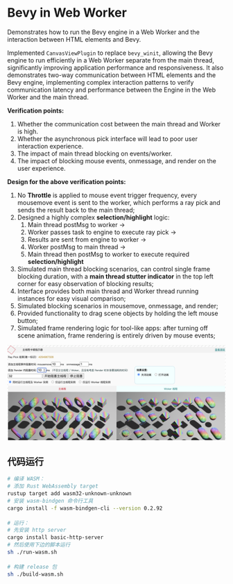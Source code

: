 # Bevy in Web Worker
Demonstrates how to run the Bevy engine in a Web Worker and the interaction between HTML elements and Bevy.

Implemented `CanvasViewPlugin` to replace `bevy_winit`, allowing the Bevy engine to run efficiently in a Web Worker separate from the main thread, significantly improving application performance and responsiveness. It also demonstrates two-way communication between HTML elements and the Bevy engine, implementing complex interaction patterns to verify communication latency and performance between the Engine in the Web Worker and the main thread.

**Verification points:**

1. Whether the communication cost between the main thread and Worker is high.
2. Whether the asynchronous pick interface will lead to poor user interaction experience.
3. The impact of main thread blocking on events/worker.
4. The impact of blocking mouse events, onmessage, and render on the user experience.

**Design for the above verification points:**

1. No **Throttle** is applied to mouse event trigger frequency, every mousemove event is sent to the worker, which performs a ray pick and sends the result back to the main thread;
2. Designed a highly complex **selection/highlight** logic:
    1. Main thread postMsg to worker -> 
    2. Worker passes task to engine to execute ray pick -> 
    3. Results are sent from engine to worker -> 
    4. Worker postMsg to main thread -> 
    5. Main thread then postMsg to worker to execute required **selection/highlight**
3. Simulated main thread blocking scenarios, can control single frame blocking duration, with a **main thread stutter indicator** in the top left corner for easy observation of blocking results;
4. Interface provides both main thread and Worker thread running instances for easy visual comparison;
5. Simulated blocking scenarios in mousemove, onmessage, and render;
6. Provided functionality to drag scene objects by holding the left mouse button;
7. Simulated frame rendering logic for tool-like apps: after turning off scene animation, frame rendering is entirely driven by mouse events;

![Bevy in Web Worker](./screenshot.png) 

## 代码运行

```sh
# 编译 WASM：
# 添加 Rust WebAssembly target
rustup target add wasm32-unknown-unknown
# 安装 wasm-bindgen 命令行工具
cargo install -f wasm-bindgen-cli --version 0.2.92

# 运行：
# 先安装 http server
cargo install basic-http-server
# 然后使用下边的脚本运行
sh ./run-wasm.sh

# 构建 release 包
sh ./build-wasm.sh
```
